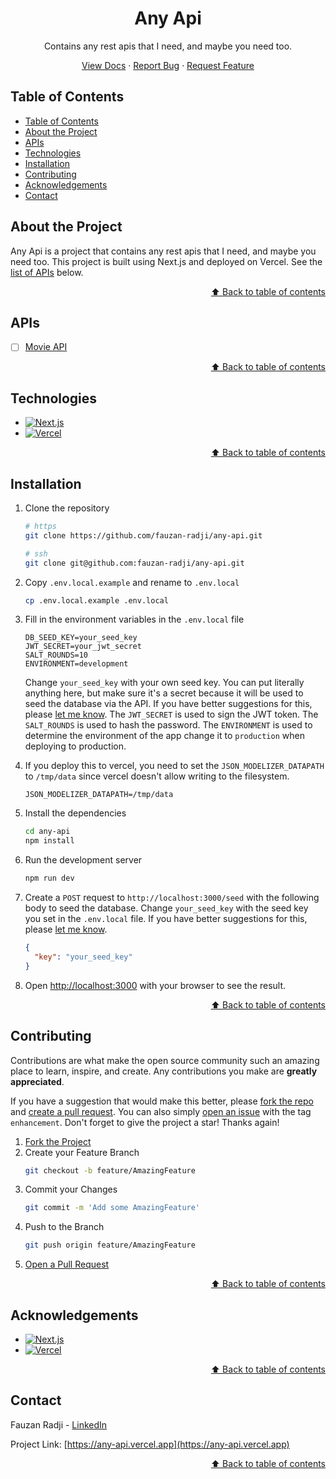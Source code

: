<h1 align="center">Any Api</h1>

<p align="center">
  Contains any rest apis that I need, and maybe you need too.
</p>
<p align="center">
  <a href="https://any-api.vercel.app">View Docs</a>
  ·
  <a href="https://github.com/fauzan-radji/any-api/issues">Report Bug</a>
  ·
  <a href="https://github.com/fauzan-radji/any-api/issues">Request Feature</a>
</p>

## Table of Contents

- [Table of Contents](#table-of-contents)
- [About the Project](#about-the-project)
- [APIs](#apis)
- [Technologies](#technologies)
- [Installation](#installation)
- [Contributing](#contributing)
- [Acknowledgements](#acknowledgements)
- [Contact](#contact)

## About the Project

Any Api is a project that contains any rest apis that I need, and maybe you need too. This project is built using Next.js and deployed on Vercel. See the [list of APIs](#apis) below.

<p align="right"><a href="#table-of-contents">⬆️ Back to table of contents</a></p>

## APIs

- [ ] [Movie API](./docs/movie.md)

<p align="right"><a href="#table-of-contents">⬆️ Back to table of contents</a></p>

## Technologies

- [![Next.js][nextjs-badge]][nextjs-url]
- [![Vercel][vercel-badge]][vercel-url]

<p align="right"><a href="#table-of-contents">⬆️ Back to table of contents</a></p>

## Installation

1. Clone the repository

   ```bash
   # https
   git clone https://github.com/fauzan-radji/any-api.git

   # ssh
   git clone git@github.com:fauzan-radji/any-api.git
   ```

2. Copy `.env.local.example` and rename to `.env.local`

   ```bash
   cp .env.local.example .env.local
   ```

3. Fill in the environment variables in the `.env.local` file

   ```env
   DB_SEED_KEY=your_seed_key
   JWT_SECRET=your_jwt_secret
   SALT_ROUNDS=10
   ENVIRONMENT=development
   ```

   Change `your_seed_key` with your own seed key. You can put literally anything here, but make sure it's a secret because it will be used to seed the database via the API. If you have better suggestions for this, please [let me know][issue]. The `JWT_SECRET` is used to sign the JWT token. The `SALT_ROUNDS` is used to hash the password. The `ENVIRONMENT` is used to determine the environment of the app change it to `production` when deploying to production.

4. If you deploy this to vercel, you need to set the `JSON_MODELIZER_DATAPATH` to `/tmp/data` since vercel doesn't allow writing to the filesystem.

   ```env
   JSON_MODELIZER_DATAPATH=/tmp/data
   ```

5. Install the dependencies

   ```bash
   cd any-api
   npm install
   ```

6. Run the development server

   ```bash
   npm run dev
   ```

7. Create a `POST` request to `http://localhost:3000/seed` with the following body to seed the database. Change `your_seed_key` with the seed key you set in the `.env.local` file. If you have better suggestions for this, please [let me know][issue].
   ```json
   {
     "key": "your_seed_key"
   }
   ```
8. Open [http://localhost:3000](http://localhost:3000) with your browser to see the result.

<p align="right"><a href="#table-of-contents">⬆️ Back to table of contents</a></p>

## Contributing

Contributions are what make the open source community such an amazing place to learn, inspire, and create. Any contributions you make are **greatly appreciated**.

If you have a suggestion that would make this better, please [fork the repo][fork] and [create a pull request][pull-request]. You can also simply [open an issue][issue] with the tag `enhancement`.
Don't forget to give the project a star! Thanks again!

1. [Fork the Project][fork]
2. Create your Feature Branch
   ```bash
   git checkout -b feature/AmazingFeature
   ```
3. Commit your Changes
   ```bash
   git commit -m 'Add some AmazingFeature'
   ```
4. Push to the Branch
   ```bash
   git push origin feature/AmazingFeature
   ```
5. [Open a Pull Request][pull-request]

<p align="right"><a href="#table-of-contents">⬆️ Back to table of contents</a></p>

## Acknowledgements

- [![Next.js][nextjs-badge]][nextjs-url]
- [![Vercel][vercel-badge]][vercel-url]

<p align="right"><a href="#table-of-contents">⬆️ Back to table of contents</a></p>

## Contact

Fauzan Radji - [LinkedIn](https://www.linkedin.com/in/tri-putra-fauzan-h-radji-404810257/)

Project Link: [https://any-api.vercel.app](https://any-api.vercel.app)

<p align="right"><a href="#table-of-contents">⬆️ Back to table of contents</a></p>

[fork]: https://github.com/fauzan-radji/any-api/fork/
[pull-request]: https://github.com/fauzan-radji/any-api/pulls/
[issue]: https://github.com/fauzan-radji/any-api/issues/
[firebase-console]: https://console.firebase.google.com/
[nextjs-url]: https://nextjs.org/
[vercel-url]: https://vercel.com/
[nextjs-badge]: https://img.shields.io/badge/next.js-000000?style=for-the-badge&logo=nextdotjs&logoColor=white
[vercel-badge]: https://img.shields.io/badge/vercel-000000?style=for-the-badge&logo=vercel&logoColor=white
